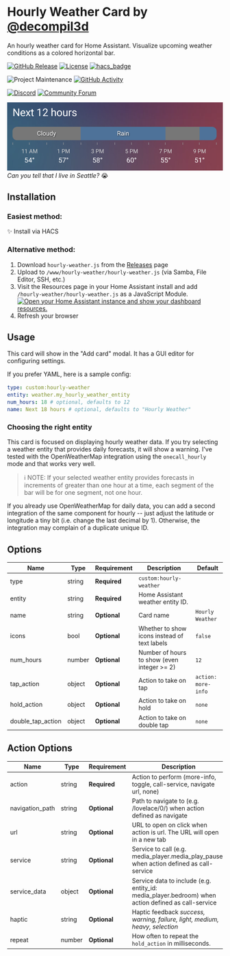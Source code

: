 # Hourly Weather Card by [@decompil3d](https://www.github.com/decompil3d)

An hourly weather card for Home Assistant. Visualize upcoming weather conditions as a colored horizontal bar.

[![GitHub Release][releases-shield]][releases]
[![License][license-shield]](LICENSE.md)
[![hacs_badge](https://img.shields.io/badge/HACS-Default-orange.svg?style=for-the-badge)](https://github.com/hacs/integration)

![Project Maintenance][maintenance-shield]
[![GitHub Activity][commits-shield]][commits]

[![Discord][discord-shield]][discord]
[![Community Forum][forum-shield]][forum]

![Screenshot of Hourly Weather card](hourly-weather.png)
_Can you tell that I live in Seattle?_ 😭

## Installation

### Easiest method:

✨ Install via HACS

### Alternative method:

1. Download `hourly-weather.js` from the [Releases][releases] page
2. Upload to `/www/hourly-weather/hourly-weather.js` (via Samba, File Editor, SSH, etc.)
3. Visit the Resources page in your Home Assistant install and add `/hourly-weather/hourly-weather.js` as a
   JavaScript Module.
   [![Open your Home Assistant instance and show your dashboard resources.](https://my.home-assistant.io/badges/lovelace_resources.svg)](https://my.home-assistant.io/redirect/lovelace_resources/)
4. Refresh your browser

## Usage

This card will show in the "Add card" modal. It has a GUI editor for configuring settings.

If you prefer YAML, here is a sample config:

```yaml
type: custom:hourly-weather
entity: weather.my_hourly_weather_entity
num_hours: 18 # optional, defaults to 12
name: Next 18 hours # optional, defaults to "Hourly Weather"
```

### Choosing the right entity

This card is focused on displaying hourly weather data. If you try selecting a weather entity that provides daily
forecasts, it will show a warning. I've tested with the OpenWeatherMap integration using the `onecall_hourly` mode and
that works very well.

> ℹ️ NOTE: If your selected weather entity provides forecasts in increments of greater than one hour at a time, each segment
> of the bar will be for one segment, not one hour.

If you already use OpenWeatherMap for daily data, you can add a second integration of the same
component for hourly -- just adjust the latitude or longitude a tiny bit (i.e. change the last decimal by 1).
Otherwise, the integration may complain of a duplicate unique ID.

## Options

| Name              | Type   | Requirement  | Description                                  | Default             |
| ----------------- | ------ | ------------ | -------------------------------------------- | ------------------- |
| type              | string | **Required** | `custom:hourly-weather`                      |                     |
| entity            | string | **Required** | Home Assistant weather entity ID.            |                     |
| name              | string | **Optional** | Card name                                    | `Hourly Weather`    |
| icons             | bool   | **Optional** | Whether to show icons instead of text labels | `false`             |
| num_hours         | number | **Optional** | Number of hours to show (even integer >= 2)  | `12`                |
| tap_action        | object | **Optional** | Action to take on tap                        | `action: more-info` |
| hold_action       | object | **Optional** | Action to take on hold                       | `none`              |
| double_tap_action | object | **Optional** | Action to take on double tap                 | `none`              |

## Action Options

| Name            | Type   | Requirement  | Description                                                                                        | Default     |
| --------------- | ------ | ------------ | -------------------------------------------------------------------------------------------------- | ----------- |
| action          | string | **Required** | Action to perform (more-info, toggle, call-service, navigate url, none)                            | `more-info` |
| navigation_path | string | **Optional** | Path to navigate to (e.g. /lovelace/0/) when action defined as navigate                            | `none`      |
| url             | string | **Optional** | URL to open on click when action is url. The URL will open in a new tab                            | `none`      |
| service         | string | **Optional** | Service to call (e.g. media_player.media_play_pause) when action defined as call-service           | `none`      |
| service_data    | object | **Optional** | Service data to include (e.g. entity_id: media_player.bedroom) when action defined as call-service | `none`      |
| haptic          | string | **Optional** | Haptic feedback _success, warning, failure, light, medium, heavy, selection_                       | `none`      |
| repeat          | number | **Optional** | How often to repeat the `hold_action` in milliseconds.                                             | `none`      |

[commits-shield]: https://img.shields.io/github/commit-activity/y/decompil3d/lovelace-hourly-weather.svg?style=for-the-badge
[commits]: https://github.com/decompil3d/lovelace-hourly-weather/commits/master
[devcontainer]: https://code.visualstudio.com/docs/remote/containers
[discord]: https://discord.gg/5e9yvq
[discord-shield]: https://img.shields.io/discord/330944238910963714.svg?style=for-the-badge
[forum-shield]: https://img.shields.io/badge/community-forum-brightgreen.svg?style=for-the-badge
[forum]: https://community.home-assistant.io/c/projects/frontend
[license-shield]: https://img.shields.io/github/license/decompil3d/lovelace-hourly-weather.svg?style=for-the-badge
[maintenance-shield]: https://img.shields.io/maintenance/yes/2022.svg?style=for-the-badge
[releases-shield]: https://img.shields.io/github/release/decompil3d/lovelace-hourly-weather.svg?style=for-the-badge
[releases]: https://github.com/decompil3d/lovelace-hourly-weather/releases
